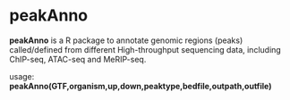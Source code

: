 # peakAnno

**peakAnno** is a R package to annotate genomic regions (peaks) called/defined from different High-throughput sequencing data, including ChIP-seq, ATAC-seq and MeRIP-seq. 

usage: **peakAnno(GTF,organism,up,down,peaktype,bedfile,outpath,outfile)**
